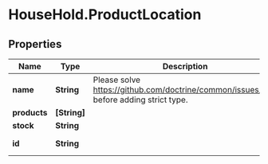 # HouseHold.ProductLocation

## Properties

Name | Type | Description | Notes
------------ | ------------- | ------------- | -------------
**name** | **String** | Please solve https://github.com/doctrine/common/issues/881 before adding strict type. | [optional] 
**products** | **[String]** |  | [optional] 
**stock** | **String** |  | [optional] 
**id** | **String** |  | [optional] [readonly] 


